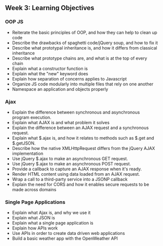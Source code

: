 ## Week 3: Learning Objectives 

### OOP JS

- Reiterate the basic principles of OOP, and how they can help to clean up code
- Describe the drawbacks of spaghetti code/jQuery soup, and how to fix it
- Describe what prototypal inheritance is, and how it differs from classical inheritance
- Describe what prototype chains are, and what is at the top of every chain
- Explain what a constructor function is
- Explain what the "new" keyword does
- Explain how separation of concerns applies to Javascript
- Organize JS code modularly into multiple files that rely on one another
- Namespace an application and objects properly

### Ajax

- Explain the difference between synchronous and asynchronous program execution.
- Explain what AJAX is and what problem it solves
- Explain the difference between an AJAX request and a synchronous request.
- Explain what $.ajax is, and how it relates to methods such as $.get and $.getJSON.
- Describe how the native XMLHttpRequest differs from the jQuery AJAX implementation
- Use jQuery $.ajax to make an asynchronous GET request.
- Use jQuery $.ajax to make an asynchronous POST request.
- Provide a callback to capture an AJAX response when it's ready.
- Render HTML content using data loaded from an AJAX request.
- Wrap a call to a third-party service into a JSONP callback
- Explain the need for CORS and how it enables secure requests to be made across domains

### Single Page Applications

- Explain what Ajax is, and why we use it
- Explain what JSON is
- Explain what a single page application is
- Explain how APIs work
- Use APIs in order to create data driven web applications
- Build a basic weather app with the OpenWeather API
